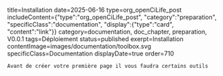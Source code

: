 title=Installation
date=2025-06-16
type=org_openCiLife_post
includeContent={"type":"org_openCiLife_post", "category":"preparation", "specificClass":"documentation", "display":{"type":"card", "content":"link"}}
category=documentation, doc_chapter, preparation, V0.0.1
tags=Déploiement
status=published
exerpt=Installation
contentImage=images/documentation/toolbox.svg
specificClass=Documentation
displayDate=true
order=710
~~~~~~
Avant de créer votre première page il vous faudra certains outils